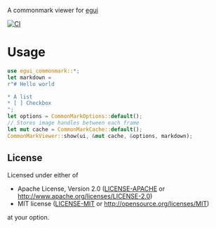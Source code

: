 A commonmark viewer for [egui](https://github.com/emilk/egui)

[![CI](https://github.com/lampsitter/egui_commonmark/actions/workflows/rust.yml/badge.svg)](https://github.com/lampsitter/egui_commonmark/actions/workflows/rust.yml)

# Usage
```rust
use egui_commonmark::*;
let markdown =
r"# Hello world

* A list
* [ ] Checkbox
";
let options = CommonMarkOptions::default();
// Stores image handles between each frame
let mut cache = CommonMarkCache::default();
CommonMarkViewer::show(ui, &mut cache, &options, markdown);
```

## License

Licensed under either of

 * Apache License, Version 2.0 ([LICENSE-APACHE](LICENSE-APACHE) or http://www.apache.org/licenses/LICENSE-2.0)
 * MIT license ([LICENSE-MIT](LICENSE-MIT) or http://opensource.org/licenses/MIT)

at your option.
